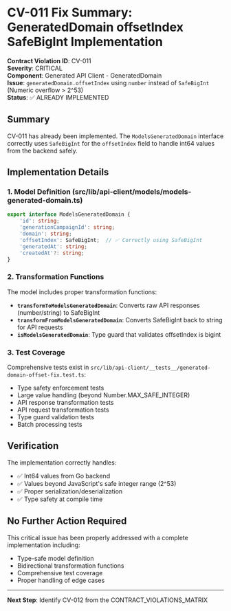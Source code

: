 # CV-011 Fix Summary: GeneratedDomain offsetIndex SafeBigInt Implementation

**Contract Violation ID**: CV-011  
**Severity**: CRITICAL  
**Component**: Generated API Client - GeneratedDomain  
**Issue**: `generatedDomain.offsetIndex` using `number` instead of `SafeBigInt` (Numeric overflow > 2^53)  
**Status**: ✅ ALREADY IMPLEMENTED

## Summary

CV-011 has already been implemented. The `ModelsGeneratedDomain` interface correctly uses `SafeBigInt` for the `offsetIndex` field to handle int64 values from the backend safely.

## Implementation Details

### 1. Model Definition (src/lib/api-client/models/models-generated-domain.ts)

```typescript
export interface ModelsGeneratedDomain {
    'id': string;
    'generationCampaignId': string;
    'domain': string;
    'offsetIndex': SafeBigInt;  // ✅ Correctly using SafeBigInt
    'generatedAt': string;
    'createdAt'?: string;
}
```

### 2. Transformation Functions

The model includes proper transformation functions:

- **`transformToModelsGeneratedDomain`**: Converts raw API responses (number/string) to SafeBigInt
- **`transformFromModelsGeneratedDomain`**: Converts SafeBigInt back to string for API requests
- **`isModelsGeneratedDomain`**: Type guard that validates offsetIndex is bigint

### 3. Test Coverage

Comprehensive tests exist in `src/lib/api-client/__tests__/generated-domain-offset-fix.test.ts`:

- Type safety enforcement tests
- Large value handling (beyond Number.MAX_SAFE_INTEGER)
- API response transformation tests
- API request transformation tests
- Type guard validation tests
- Batch processing tests

## Verification

The implementation correctly handles:
- ✅ Int64 values from Go backend
- ✅ Values beyond JavaScript's safe integer range (2^53)
- ✅ Proper serialization/deserialization
- ✅ Type safety at compile time

## No Further Action Required

This critical issue has been properly addressed with a complete implementation including:
- Type-safe model definition
- Bidirectional transformation functions
- Comprehensive test coverage
- Proper handling of edge cases

---

**Next Step**: Identify CV-012 from the CONTRACT_VIOLATIONS_MATRIX